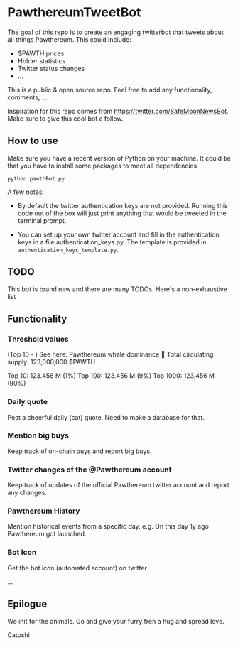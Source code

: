 # PawthereumTweetBot
The goal of this repo is to create an engaging twitterbot that tweets about all things Pawthereum.
This could include:
 - $PAWTH prices
 - Holder statistics
 - Twitter status changes
 - ...

This is a public & open source repo. Feel free to add any functionality, comments, ...

Inspiration for this repo comes from https://twitter.com/SafeMoonNewsBot. Make sure to give this cool bot a follow.

## How to use
Make sure you have a recent version of Python on your machine. It could be that you have to install some packages to meet all dependencies.
```
python pawthBot.py
```

A few notes:
 - By default the twitter authentication keys are not provided. Running this code out of the box will just print anything that would be tweeted in the terminal prompt.

  - You can set up your own twitter account and fill in the authentication keys in a file authentication_keys.py. The template is provided in ```authentication_keys_template.py```.



## TODO
This bot is brand new and there are many TODOs. Here's a non-exhaustive list

## Functionality
### Threshold values
(Top 10 - )
See here:
Pawthereum whale dominance 🐳 
Total circulating supply:
123,000,000 $PAWTH

Top 10: 123.456 M (1%)
Top 100: 123.456 M (9%)
Top 1000: 123.456 M (90%)

### Daily quote
Post a cheerful daily (cat) quote.
Need to make a database for that.

### Mention big buys
Keep track of on-chain buys and report big buys.

### Twitter changes of the @Pawthereum account
Keep track of updates of the official Pawthereum twitter account and report any changes.


### Pawthereum History
Mention historical events from a specific day.
e.g. On this day 1y ago Pawthereum got launched.

### Bot Icon
Get the bot icon (automated account) on twitter

...


## Epilogue
We init for the animals. Go and give your furry fren a hug and spread love.

Catoshi